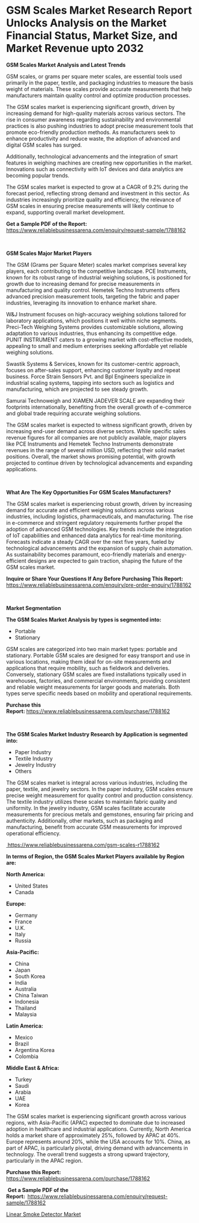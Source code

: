 <p><h1>GSM Scales Market Research Report Unlocks Analysis on the Market Financial Status, Market Size, and Market Revenue upto 2032</h1></p><p><strong>GSM Scales Market Analysis and Latest Trends</strong></p>
<p><p>GSM scales, or grams per square meter scales, are essential tools used primarily in the paper, textile, and packaging industries to measure the basis weight of materials. These scales provide accurate measurements that help manufacturers maintain quality control and optimize production processes. </p><p>The GSM scales market is experiencing significant growth, driven by increasing demand for high-quality materials across various sectors. The rise in consumer awareness regarding sustainability and environmental practices is also pushing industries to adopt precise measurement tools that promote eco-friendly production methods. As manufacturers seek to enhance productivity and reduce waste, the adoption of advanced and digital GSM scales has surged.</p><p>Additionally, technological advancements and the integration of smart features in weighing machines are creating new opportunities in the market. Innovations such as connectivity with IoT devices and data analytics are becoming popular trends. </p><p>The GSM scales market is expected to grow at a CAGR of 9.2% during the forecast period, reflecting strong demand and investment in this sector. As industries increasingly prioritize quality and efficiency, the relevance of GSM scales in ensuring precise measurements will likely continue to expand, supporting overall market development.</p></p>
<p><strong>Get a Sample PDF of the Report:&nbsp;</strong> <a href="https://www.reliablebusinessarena.com/enquiry/request-sample/1788162?utm_campaign=2469&utm_medium=2&utm_source=Github&utm_content=ia&utm_term=18022025&utm_id=gsm-scales">https://www.reliablebusinessarena.com/enquiry/request-sample/1788162</a></p>
<p>&nbsp;</p>
<p><strong>GSM Scales Major Market Players</strong></p>
<p><p>The GSM (Grams per Square Meter) scales market comprises several key players, each contributing to the competitive landscape. PCE Instruments, known for its robust range of industrial weighing solutions, is positioned for growth due to increasing demand for precise measurements in manufacturing and quality control. Hemetek Techno Instruments offers advanced precision measurement tools, targeting the fabric and paper industries, leveraging its innovation to enhance market share.</p><p>W&J Instrument focuses on high-accuracy weighing solutions tailored for laboratory applications, which positions it well within niche segments. Preci-Tech Weighing Systems provides customizable solutions, allowing adaptation to various industries, thus enhancing its competitive edge. PUNIT INSTRUMENT caters to a growing market with cost-effective models, appealing to small and medium enterprises seeking affordable yet reliable weighing solutions.</p><p>Swastik Systems & Services, known for its customer-centric approach, focuses on after-sales support, enhancing customer loyalty and repeat business. Force Strain Sensors Pvt. and Bpl Engineers specialize in industrial scaling systems, tapping into sectors such as logistics and manufacturing, which are projected to see steady growth.</p><p>Samurai Technoweigh and XIAMEN JADEVER SCALE are expanding their footprints internationally, benefiting from the overall growth of e-commerce and global trade requiring accurate weighing solutions.</p><p>The GSM scales market is expected to witness significant growth, driven by increasing end-user demand across diverse sectors. While specific sales revenue figures for all companies are not publicly available, major players like PCE Instruments and Hemetek Techno Instruments demonstrate revenues in the range of several million USD, reflecting their solid market positions. Overall, the market shows promising potential, with growth projected to continue driven by technological advancements and expanding applications.</p></p>
<p>&nbsp;</p>
<p><strong>What Are The Key Opportunities For GSM Scales Manufacturers?</strong></p>
<p><p>The GSM scales market is experiencing robust growth, driven by increasing demand for accurate and efficient weighing solutions across various industries, including logistics, pharmaceuticals, and manufacturing. The rise in e-commerce and stringent regulatory requirements further propel the adoption of advanced GSM technologies. Key trends include the integration of IoT capabilities and enhanced data analytics for real-time monitoring. Forecasts indicate a steady CAGR over the next five years, fueled by technological advancements and the expansion of supply chain automation. As sustainability becomes paramount, eco-friendly materials and energy-efficient designs are expected to gain traction, shaping the future of the GSM scales market.</p></p>
<p><strong>Inquire or Share Your Questions If Any Before Purchasing This Report:</strong> <a href="https://www.reliablebusinessarena.com/enquiry/pre-order-enquiry/1788162?utm_campaign=2469&utm_medium=2&utm_source=Github&utm_content=ia&utm_term=18022025&utm_id=gsm-scales">https://www.reliablebusinessarena.com/enquiry/pre-order-enquiry/1788162</a></p>
<p>&nbsp;</p>
<p><strong>Market Segmentation</strong></p>
<p><strong>The GSM Scales Market Analysis by types is segmented into:</strong></p>
<p><ul><li>Portable</li><li>Stationary</li></ul></p>
<p><p>GSM scales are categorized into two main market types: portable and stationary. Portable GSM scales are designed for easy transport and use in various locations, making them ideal for on-site measurements and applications that require mobility, such as fieldwork and deliveries. Conversely, stationary GSM scales are fixed installations typically used in warehouses, factories, and commercial environments, providing consistent and reliable weight measurements for larger goods and materials. Both types serve specific needs based on mobility and operational requirements.</p></p>
<p><strong>Purchase this Report:&nbsp;</strong><a href="https://www.reliablebusinessarena.com/purchase/1788162?utm_campaign=2469&utm_medium=2&utm_source=Github&utm_content=ia&utm_term=18022025&utm_id=gsm-scales">https://www.reliablebusinessarena.com/purchase/1788162</a></p>
<p>&nbsp;</p>
<p><strong>The GSM Scales Market Industry Research by Application is segmented into:</strong></p>
<p><ul><li>Paper Industry</li><li>Textile Industry</li><li>Jewelry Industry</li><li>Others</li></ul></p>
<p><p>The GSM scales market is integral across various industries, including the paper, textile, and jewelry sectors. In the paper industry, GSM scales ensure precise weight measurement for quality control and production consistency. The textile industry utilizes these scales to maintain fabric quality and uniformity. In the jewelry industry, GSM scales facilitate accurate measurements for precious metals and gemstones, ensuring fair pricing and authenticity. Additionally, other markets, such as packaging and manufacturing, benefit from accurate GSM measurements for improved operational efficiency.</p></p>
<p><a href="https://www.reliablebusinessarena.com/gsm-scales-r1788162?utm_campaign=2469&utm_medium=2&utm_source=Github&utm_content=ia&utm_term=18022025&utm_id=gsm-scales">&nbsp;https://www.reliablebusinessarena.com/gsm-scales-r1788162</a></p>
<p><strong>In terms of Region, the GSM Scales Market Players available by Region are:</strong></p>
<p>
    <p> <strong> North America: </strong>
        <ul>
            <li>United States</li>
            <li>Canada</li>
        </ul>
        </p> 
    <p> <strong> Europe: </strong>
        <ul>
            <li>Germany</li>
            <li>France</li>
            <li>U.K.</li>
            <li>Italy</li>
            <li>Russia</li>
        </ul>
        </p> 
    <p> <strong> Asia-Pacific: </strong>
        <ul>
            <li>China</li>
            <li>Japan</li>
            <li>South Korea</li>
            <li>India</li>
            <li>Australia</li>
            <li>China Taiwan</li>
            <li>Indonesia</li>
            <li>Thailand</li>
            <li>Malaysia</li>
        </ul>
        </p> 
    <p> <strong> Latin America: </strong>
        <ul>
            <li>Mexico</li>
            <li>Brazil</li>
            <li>Argentina Korea</li>
            <li>Colombia</li>
        </ul>
        </p> 
    <p> <strong> Middle East & Africa: </strong>
        <ul>
            <li>Turkey</li>
            <li>Saudi</li>
            <li>Arabia</li>
            <li>UAE</li>
            <li>Korea</li>
        </ul>
    </p>
    </p>
<p><p>The GSM scales market is experiencing significant growth across various regions, with Asia-Pacific (APAC) expected to dominate due to increased adoption in healthcare and industrial applications. Currently, North America holds a market share of approximately 25%, followed by APAC at 40%. Europe represents around 20%, while the USA accounts for 10%. China, as part of APAC, is particularly pivotal, driving demand with advancements in technology. The overall trend suggests a strong upward trajectory, particularly in the APAC region.</p></p>
<p><strong>Purchase this Report: </strong><a href="https://www.reliablebusinessarena.com/purchase/1788162?utm_campaign=2469&utm_medium=2&utm_source=Github&utm_content=ia&utm_term=18022025&utm_id=gsm-scales">https://www.reliablebusinessarena.com/purchase/1788162</a></p>
<p>&nbsp;<strong>Get a Sample PDF of the Report:&nbsp;&nbsp;</strong><a href="https://www.reliablebusinessarena.com/enquiry/request-sample/1788162?utm_campaign=2469&utm_medium=2&utm_source=Github&utm_content=ia&utm_term=18022025&utm_id=gsm-scales">https://www.reliablebusinessarena.com/enquiry/request-sample/1788162</a></p>
<p><strong></strong></p>
<p><p><a href="https://github.com/rabiumofer/Market-Research-Report-List-1/blob/main/linear-smoke-detector-market.md?utm_campaign=2469&utm_medium=2&utm_source=Github&utm_content=ia&utm_term=18022025&utm_id=gsm-scales">Linear Smoke Detector Market</a></p></p>